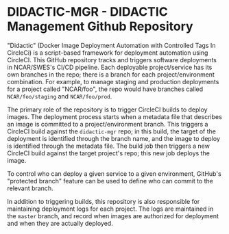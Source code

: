 # DIDACTIC-MGR - DIDACTIC Management Github Repository

"Didactic" (Docker Image Deployment Automation with Controlled Tags In CircleCi)
is a script-based framework for deployment automation using CircleCI.
This GitHub repository tracks and triggers software deployments in NCAR/SWES's
CI/CD pipeline. Each deployable project/service has its own branches in the
repo; there is a branch for each project/environment combination. For example,
to manage staging and production deployments for a project called "NCAR/foo",
the repo would have branches called `NCAR/foo/staging` and `NCAR/foo/prod`.

The primary role of the repository is to trigger CircleCI builds to deploy
images. The deployment process starts when a metadata file that describes an
image is committed to a project/environment branch. This triggers a CircleCI
build against the `didactic-mgr` repo; in this build, the target of the
deployment is identified through the branch name, and the image to deploy
is identified through the metadata file. The build job then triggers a new
CircleCI build against the target project's repo; this new job deploys
the image.

To control who can deploy a given service to a given environment, GitHub's
"protected branch" feature can be used to define who can commit to the
relevant branch.

In addition to triggering builds, this repository is also responsible for
maintaining deployment logs for each project. The logs are maintained in the
`master` branch, and record when images are authorized for deployment and
when they are actually deployed.








